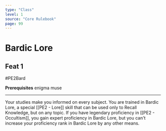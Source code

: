 ```yaml
---
type: "Class"
level: 1
source: "Core Rulebook"
page: 99
---
```

# Bardic Lore
## Feat 1
#PE2Bard

**Prerequisites** enigma muse

---
Your studies make you informed on every subject. You are trained in Bardic Lore, a special [[PE2 - Lore]] skill that can be used only to Recall Knowledge, but on any topic. If you have legendary proficiency in [[PE2 - Occultism]], you gain expert proficiency in Bardic Lore, but you can't increase your proficiency rank in Bardic Lore by any other means.